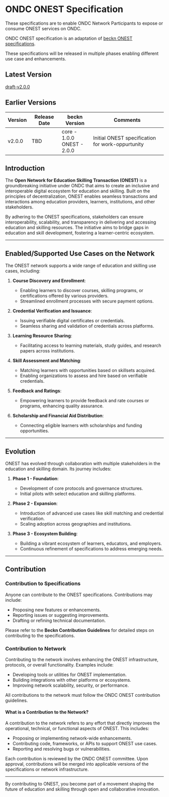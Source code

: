 # ONDC ONEST Specification

These specifications are to enable ONDC Network Participants to expose or consume ONEST services on ONDC.

ONDC ONEST specification is an adaptation of [beckn ONEST specifications](https://github.com/ONEST-Network/ONEST-Specification).

These specifications will be released in multiple phases enabling different use case and enhancements.

## Latest Version

[draft-v2.0.0](https://github.com/ONDC-Official/ONDC-ONEST-Specifications/tree/draft-ONEST10-2.0.0)

## Earlier Versions

| Version | Release Date | beckn Version                   | Comments                                                        |
| ------- | ------------ | ------------------------------- | --------------------------------------------------------------- |
| v2.0.0  | TBD          | core - 1.0.0<br />ONEST - 2.0.0 | Initial ONEST specification for work-oppurtunity |

## Introduction

The **Open Network for Education Skilling Transaction (ONEST)** is a groundbreaking initiative under ONDC that aims to create an inclusive and interoperable digital ecosystem for education and skilling. Built on the principles of decentralization, ONEST enables seamless transactions and interactions among education providers, learners, institutions, and other stakeholders.

By adhering to the ONEST specifications, stakeholders can ensure interoperability, scalability, and transparency in delivering and accessing education and skilling resources. The initiative aims to bridge gaps in education and skill development, fostering a learner-centric ecosystem.

---

## Enabled/Supported Use Cases on the Network

The ONEST network supports a wide range of education and skilling use cases, including:

1. **Course Discovery and Enrollment**:

   - Enabling learners to discover courses, skilling programs, or certifications offered by various providers.
   - Streamlined enrollment processes with secure payment options.

2. **Credential Verification and Issuance**:

   - Issuing verifiable digital certificates or credentials.
   - Seamless sharing and validation of credentials across platforms.

3. **Learning Resource Sharing**:

   - Facilitating access to learning materials, study guides, and research papers across institutions.

4. **Skill Assessment and Matching**:

   - Matching learners with opportunities based on skillsets acquired.
   - Enabling organizations to assess and hire based on verifiable credentials.

5. **Feedback and Ratings**:

   - Empowering learners to provide feedback and rate courses or programs, enhancing quality assurance.

6. **Scholarship and Financial Aid Distribution**:
   - Connecting eligible learners with scholarships and funding opportunities.

---

## Evolution

ONEST has evolved through collaboration with multiple stakeholders in the education and skilling domain. Its journey includes:

1. **Phase 1 - Foundation**:

   - Development of core protocols and governance structures.
   - Initial pilots with select education and skilling platforms.

2. **Phase 2 - Expansion**:

   - Introduction of advanced use cases like skill matching and credential verification.
   - Scaling adoption across geographies and institutions.

3. **Phase 3 - Ecosystem Building**:
   - Building a vibrant ecosystem of learners, educators, and employers.
   - Continuous refinement of specifications to address emerging needs.

---

## Contribution

### Contribution to Specifications

Anyone can contribute to the ONEST specifications. Contributions may include:

- Proposing new features or enhancements.
- Reporting issues or suggesting improvements.
- Drafting or refining technical documentation.

Please refer to the **Beckn Contribution Guidelines** for detailed steps on contributing to the specifications.

### Contribution to Network

Contributing to the network involves enhancing the ONEST infrastructure, protocols, or overall functionality. Examples include:

- Developing tools or utilities for ONEST implementation.
- Building integrations with other platforms or ecosystems.
- Improving network scalability, security, or performance.

All contributions to the network must follow the ONDC ONEST contribution guidelines.

#### What is a Contribution to the Network?

A contribution to the network refers to any effort that directly improves the operational, technical, or functional aspects of ONEST. This includes:

- Proposing or implementing network-wide enhancements.
- Contributing code, frameworks, or APIs to support ONEST use cases.
- Reporting and resolving bugs or vulnerabilities.

Each contribution is reviewed by the ONDC ONEST committee. Upon approval, contributions will be merged into applicable versions of the specifications or network infrastructure.

---

By contributing to ONEST, you become part of a movement shaping the future of education and skilling through open and collaborative innovation.